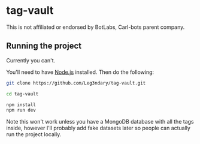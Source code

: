 # tag-vault

This is not affiliated or endorsed by BotLabs, Carl-bots parent company.

## Running the project

Currently you can't.

You'll need to have [Node.js](https://nodejs.org/en/) installed. Then do the following:

```sh
git clone https://github.com/Leg3ndary/tag-vault.git

cd tag-vault

npm install
npm run dev
```

Note this won't work unless you have a MongoDB database with all the tags inside, however I'll probably add fake datasets later so people can actually run the project locally.
